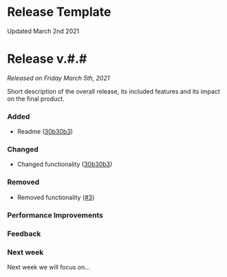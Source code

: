 # Release Template
Updated March 2nd 2021
# Release v.#.#
*Released on Friday March 5th, 2021*

Short description of the overall release, its included features and its impact on the final product.

### Added
- Readme ([30b30b3](/../../commit/30b30b30add715789fef333577ea212acc3168ef))

### Changed
- Changed functionality ([30b30b3](/../../commit/30b30b30add715789fef333577ea212acc3168ef))

### Removed
- Removed functionality ([#3](/../../issues/3))

### Performance Improvements

### Feedback

### Next week
Next week we will focus on...

